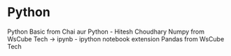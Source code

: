 # Python
Python Basic from Chai aur Python - Hitesh Choudhary
Numpy from WsCube Tech -> ipynb - ipython notebook extension
Pandas from WsCube Tech 
